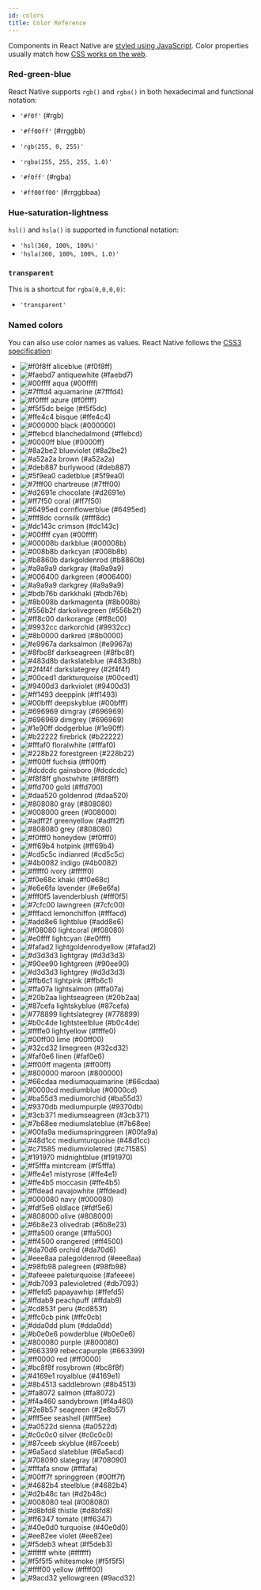 ```yaml
---
id: colors
title: Color Reference
---
```


Components in React Native are [styled using JavaScript](style.md). Color properties usually match how [CSS works on the web](https://developer.mozilla.org/en-US/docs/Web/CSS/color_value).

### Red-green-blue

React Native supports `rgb()` and `rgba()` in both hexadecimal and functional notation:

* `'#f0f'` (#rgb)
* `'#ff00ff'` (#rrggbb)

* `'rgb(255, 0, 255)'`
* `'rgba(255, 255, 255, 1.0)'`

* `'#f0ff'` (#rgba)
* `'#ff00ff00'` (#rrggbbaa)

### Hue-saturation-lightness

`hsl()` and `hsla()` is supported in functional notation:

* `'hsl(360, 100%, 100%)'`
* `'hsla(360, 100%, 100%, 1.0)'`

### `transparent`

This is a shortcut for `rgba(0,0,0,0)`:

* `'transparent'`

### Named colors

You can also use color names as values. React Native follows the [CSS3 specification](http://www.w3.org/TR/css3-color/#svg-color):

* ![#f0f8ff](https://placehold.it/15/f0f8ff/000000?text=+) <color aliceblue /> aliceblue (#f0f8ff)
* ![#faebd7](https://placehold.it/15/faebd7/000000?text=+) <color antiquewhite /> antiquewhite (#faebd7)
* ![#00ffff](https://placehold.it/15/00ffff/000000?text=+) <color aqua /> aqua (#00ffff)
* ![#7fffd4](https://placehold.it/15/7fffd4/000000?text=+) <color aquamarine /> aquamarine (#7fffd4)
* ![#f0ffff](https://placehold.it/15/f0ffff/000000?text=+) <color azure /> azure (#f0ffff)
* ![#f5f5dc](https://placehold.it/15/f5f5dc/000000?text=+) <color beige /> beige (#f5f5dc)
* ![#ffe4c4](https://placehold.it/15/ffe4c4/000000?text=+) <color bisque /> bisque (#ffe4c4)
* ![#000000](https://placehold.it/15/000000/000000?text=+) <color black /> black (#000000)
* ![#ffebcd](https://placehold.it/15/ffebcd/000000?text=+) <color blanchedalmond /> blanchedalmond (#ffebcd)
* ![#0000ff](https://placehold.it/15/0000ff/000000?text=+) <color blue /> blue (#0000ff)
* ![#8a2be2](https://placehold.it/15/8a2be2/000000?text=+) <color blueviolet /> blueviolet (#8a2be2)
* ![#a52a2a](https://placehold.it/15/a52a2a/000000?text=+) <color brown /> brown (#a52a2a)
* ![#deb887](https://placehold.it/15/deb887/000000?text=+) <color burlywood /> burlywood (#deb887)
* ![#5f9ea0](https://placehold.it/15/5f9ea0/000000?text=+) <color cadetblue /> cadetblue (#5f9ea0)
* ![#7fff00](https://placehold.it/15/7fff00/000000?text=+) <color chartreuse /> chartreuse (#7fff00)
* ![#d2691e](https://placehold.it/15/d2691e/000000?text=+) <color chocolate /> chocolate (#d2691e)
* ![#ff7f50](https://placehold.it/15/ff7f50/000000?text=+) <color coral /> coral (#ff7f50)
* ![#6495ed](https://placehold.it/15/6495ed/000000?text=+) <color cornflowerblue /> cornflowerblue (#6495ed)
* ![#fff8dc](https://placehold.it/15/fff8dc/000000?text=+) <color cornsilk /> cornsilk (#fff8dc)
* ![#dc143c](https://placehold.it/15/dc143c/000000?text=+) <color crimson /> crimson (#dc143c)
* ![#00ffff](https://placehold.it/15/00ffff/000000?text=+) <color cyan /> cyan (#00ffff)
* ![#00008b](https://placehold.it/15/00008b/000000?text=+) <color darkblue /> darkblue (#00008b)
* ![#008b8b](https://placehold.it/15/008b8b/000000?text=+) <color darkcyan /> darkcyan (#008b8b)
* ![#b8860b](https://placehold.it/15/b8860b/000000?text=+) <color darkgoldenrod /> darkgoldenrod (#b8860b)
* ![#a9a9a9](https://placehold.it/15/a9a9a9/000000?text=+) <color darkgray /> darkgray (#a9a9a9)
* ![#006400](https://placehold.it/15/006400/000000?text=+) <color darkgreen /> darkgreen (#006400)
* ![#a9a9a9](https://placehold.it/15/a9a9a9/000000?text=+) <color darkgrey /> darkgrey (#a9a9a9)
* ![#bdb76b](https://placehold.it/15/bdb76b/000000?text=+) <color darkkhaki /> darkkhaki (#bdb76b)
* ![#8b008b](https://placehold.it/15/8b008b/000000?text=+) <color darkmagenta /> darkmagenta (#8b008b)
* ![#556b2f](https://placehold.it/15/556b2f/000000?text=+) <color darkolivegreen /> darkolivegreen (#556b2f)
* ![#ff8c00](https://placehold.it/15/ff8c00/000000?text=+) <color darkorange /> darkorange (#ff8c00)
* ![#9932cc](https://placehold.it/15/9932cc/000000?text=+) <color darkorchid /> darkorchid (#9932cc)
* ![#8b0000](https://placehold.it/15/8b0000/000000?text=+) <color darkred /> darkred (#8b0000)
* ![#e9967a](https://placehold.it/15/e9967a/000000?text=+) <color darksalmon /> darksalmon (#e9967a)
* ![#8fbc8f](https://placehold.it/15/8fbc8f/000000?text=+) <color darkseagreen /> darkseagreen (#8fbc8f)
* ![#483d8b](https://placehold.it/15/483d8b/000000?text=+) <color darkslateblue /> darkslateblue (#483d8b)
* ![#2f4f4f](https://placehold.it/15/2f4f4f/000000?text=+) <color darkslategrey /> darkslategrey (#2f4f4f)
* ![#00ced1](https://placehold.it/15/00ced1/000000?text=+) <color darkturquoise /> darkturquoise (#00ced1)
* ![#9400d3](https://placehold.it/15/9400d3/000000?text=+) <color darkviolet /> darkviolet (#9400d3)
* ![#ff1493](https://placehold.it/15/ff1493/000000?text=+) <color deeppink /> deeppink (#ff1493)
* ![#00bfff](https://placehold.it/15/00bfff/000000?text=+) <color deepskyblue /> deepskyblue (#00bfff)
* ![#696969](https://placehold.it/15/696969/000000?text=+) <color dimgray /> dimgray (#696969)
* ![#696969](https://placehold.it/15/696969/000000?text=+) <color dimgrey /> dimgrey (#696969)
* ![#1e90ff](https://placehold.it/15/1e90ff/000000?text=+) <color dodgerblue /> dodgerblue (#1e90ff)
* ![#b22222](https://placehold.it/15/b22222/000000?text=+) <color firebrick /> firebrick (#b22222)
* ![#fffaf0](https://placehold.it/15/fffaf0/000000?text=+) <color floralwhite /> floralwhite (#fffaf0)
* ![#228b22](https://placehold.it/15/228b22/000000?text=+) <color forestgreen /> forestgreen (#228b22)
* ![#ff00ff](https://placehold.it/15/ff00ff/000000?text=+) <color fuchsia /> fuchsia (#ff00ff)
* ![#dcdcdc](https://placehold.it/15/dcdcdc/000000?text=+) <color gainsboro /> gainsboro (#dcdcdc)
* ![#f8f8ff](https://placehold.it/15/f8f8ff/000000?text=+) <color ghostwhite /> ghostwhite (#f8f8ff)
* ![#ffd700](https://placehold.it/15/ffd700/000000?text=+) <color gold /> gold (#ffd700)
* ![#daa520](https://placehold.it/15/daa520/000000?text=+) <color goldenrod /> goldenrod (#daa520)
* ![#808080](https://placehold.it/15/808080/000000?text=+) <color gray /> gray (#808080)
* ![#008000](https://placehold.it/15/008000/000000?text=+) <color green /> green (#008000)
* ![#adff2f](https://placehold.it/15/adff2f/000000?text=+) <color greenyellow /> greenyellow (#adff2f)
* ![#808080](https://placehold.it/15/808080/000000?text=+) <color grey /> grey (#808080)
* ![#f0fff0](https://placehold.it/15/f0fff0/000000?text=+) <color honeydew /> honeydew (#f0fff0)
* ![#ff69b4](https://placehold.it/15/ff69b4/000000?text=+) <color hotpink /> hotpink (#ff69b4)
* ![#cd5c5c](https://placehold.it/15/cd5c5c/000000?text=+) <color indianred /> indianred (#cd5c5c)
* ![#4b0082](https://placehold.it/15/4b0082/000000?text=+) <color indigo /> indigo (#4b0082)
* ![#fffff0](https://placehold.it/15/fffff0/000000?text=+) <color ivory /> ivory (#fffff0)
* ![#f0e68c](https://placehold.it/15/f0e68c/000000?text=+) <color khaki /> khaki (#f0e68c)
* ![#e6e6fa](https://placehold.it/15/e6e6fa/000000?text=+) <color lavender /> lavender (#e6e6fa)
* ![#fff0f5](https://placehold.it/15/fff0f5/000000?text=+) <color lavenderblush /> lavenderblush (#fff0f5)
* ![#7cfc00](https://placehold.it/15/7cfc00/000000?text=+) <color lawngreen /> lawngreen (#7cfc00)
* ![#fffacd](https://placehold.it/15/fffacd/000000?text=+) <color lemonchiffon /> lemonchiffon (#fffacd)
* ![#add8e6](https://placehold.it/15/add8e6/000000?text=+) <color lightblue /> lightblue (#add8e6)
* ![#f08080](https://placehold.it/15/f08080/000000?text=+) <color lightcoral /> lightcoral (#f08080)
* ![#e0ffff](https://placehold.it/15/e0ffff/000000?text=+) <color lightcyan /> lightcyan (#e0ffff)
* ![#fafad2](https://placehold.it/15/fafad2/000000?text=+) <color lightgoldenrodyellow /> lightgoldenrodyellow (#fafad2)
* ![#d3d3d3](https://placehold.it/15/d3d3d3/000000?text=+) <color lightgray /> lightgray (#d3d3d3)
* ![#90ee90](https://placehold.it/15/90ee90/000000?text=+) <color lightgreen /> lightgreen (#90ee90)
* ![#d3d3d3](https://placehold.it/15/d3d3d3/000000?text=+) <color lightgrey /> lightgrey (#d3d3d3)
* ![#ffb6c1](https://placehold.it/15/ffb6c1/000000?text=+) <color lightpink /> lightpink (#ffb6c1)
* ![#ffa07a](https://placehold.it/15/ffa07a/000000?text=+) <color lightsalmon /> lightsalmon (#ffa07a)
* ![#20b2aa](https://placehold.it/15/20b2aa/000000?text=+) <color lightseagreen /> lightseagreen (#20b2aa)
* ![#87cefa](https://placehold.it/15/87cefa/000000?text=+) <color lightskyblue /> lightskyblue (#87cefa)
* ![#778899](https://placehold.it/15/778899/000000?text=+) <color lightslategrey /> lightslategrey (#778899)
* ![#b0c4de](https://placehold.it/15/b0c4de/000000?text=+) <color lightsteelblue /> lightsteelblue (#b0c4de)
* ![#ffffe0](https://placehold.it/15/ffffe0/000000?text=+) <color lightyellow /> lightyellow (#ffffe0)
* ![#00ff00](https://placehold.it/15/00ff00/000000?text=+) <color lime /> lime (#00ff00)
* ![#32cd32](https://placehold.it/15/32cd32/000000?text=+) <color limegreen /> limegreen (#32cd32)
* ![#faf0e6](https://placehold.it/15/faf0e6/000000?text=+) <color linen /> linen (#faf0e6)
* ![#ff00ff](https://placehold.it/15/ff00ff/000000?text=+) <color magenta /> magenta (#ff00ff)
* ![#800000](https://placehold.it/15/800000/000000?text=+) <color maroon /> maroon (#800000)
* ![#66cdaa](https://placehold.it/15/66cdaa/000000?text=+) <color mediumaquamarine /> mediumaquamarine (#66cdaa)
* ![#0000cd](https://placehold.it/15/0000cd/000000?text=+) <color mediumblue /> mediumblue (#0000cd)
* ![#ba55d3](https://placehold.it/15/ba55d3/000000?text=+) <color mediumorchid /> mediumorchid (#ba55d3)
* ![#9370db](https://placehold.it/15/9370db/000000?text=+) <color mediumpurple /> mediumpurple (#9370db)
* ![#3cb371](https://placehold.it/15/3cb371/000000?text=+) <color mediumseagreen /> mediumseagreen (#3cb371)
* ![#7b68ee](https://placehold.it/15/7b68ee/000000?text=+) <color mediumslateblue /> mediumslateblue (#7b68ee)
* ![#00fa9a](https://placehold.it/15/00fa9a/000000?text=+) <color mediumspringgreen /> mediumspringgreen (#00fa9a)
* ![#48d1cc](https://placehold.it/15/48d1cc/000000?text=+) <color mediumturquoise /> mediumturquoise (#48d1cc)
* ![#c71585](https://placehold.it/15/c71585/000000?text=+) <color mediumvioletred /> mediumvioletred (#c71585)
* ![#191970](https://placehold.it/15/191970/000000?text=+) <color midnightblue /> midnightblue (#191970)
* ![#f5fffa](https://placehold.it/15/f5fffa/000000?text=+) <color mintcream /> mintcream (#f5fffa)
* ![#ffe4e1](https://placehold.it/15/ffe4e1/000000?text=+) <color mistyrose /> mistyrose (#ffe4e1)
* ![#ffe4b5](https://placehold.it/15/ffe4b5/000000?text=+) <color moccasin /> moccasin (#ffe4b5)
* ![#ffdead](https://placehold.it/15/ffdead/000000?text=+) <color navajowhite /> navajowhite (#ffdead)
* ![#000080](https://placehold.it/15/000080/000000?text=+) <color navy /> navy (#000080)
* ![#fdf5e6](https://placehold.it/15/fdf5e6/000000?text=+) <color oldlace /> oldlace (#fdf5e6)
* ![#808000](https://placehold.it/15/808000/000000?text=+) <color olive /> olive (#808000)
* ![#6b8e23](https://placehold.it/15/6b8e23/000000?text=+) <color olivedrab /> olivedrab (#6b8e23)
* ![#ffa500](https://placehold.it/15/ffa500/000000?text=+) <color orange /> orange (#ffa500)
* ![#ff4500](https://placehold.it/15/ff4500/000000?text=+) <color orangered /> orangered (#ff4500)
* ![#da70d6](https://placehold.it/15/da70d6/000000?text=+) <color orchid /> orchid (#da70d6)
* ![#eee8aa](https://placehold.it/15/eee8aa/000000?text=+) <color palegoldenrod /> palegoldenrod (#eee8aa)
* ![#98fb98](https://placehold.it/15/98fb98/000000?text=+) <color palegreen /> palegreen (#98fb98)
* ![#afeeee](https://placehold.it/15/afeeee/000000?text=+) <color paleturquoise /> paleturquoise (#afeeee)
* ![#db7093](https://placehold.it/15/db7093/000000?text=+) <color palevioletred /> palevioletred (#db7093)
* ![#ffefd5](https://placehold.it/15/ffefd5/000000?text=+) <color papayawhip /> papayawhip (#ffefd5)
* ![#ffdab9](https://placehold.it/15/ffdab9/000000?text=+) <color peachpuff /> peachpuff (#ffdab9)
* ![#cd853f](https://placehold.it/15/cd853f/000000?text=+) <color peru /> peru (#cd853f)
* ![#ffc0cb](https://placehold.it/15/ffc0cb/000000?text=+) <color pink /> pink (#ffc0cb)
* ![#dda0dd](https://placehold.it/15/dda0dd/000000?text=+) <color plum /> plum (#dda0dd)
* ![#b0e0e6](https://placehold.it/15/b0e0e6/000000?text=+) <color powderblue /> powderblue (#b0e0e6)
* ![#800080](https://placehold.it/15/800080/000000?text=+) <color purple /> purple (#800080)
* ![#663399](https://placehold.it/15/663399/000000?text=+) <color rebeccapurple /> rebeccapurple (#663399)
* ![#ff0000](https://placehold.it/15/ff0000/000000?text=+) <color red /> red (#ff0000)
* ![#bc8f8f](https://placehold.it/15/bc8f8f/000000?text=+) <color rosybrown /> rosybrown (#bc8f8f)
* ![#4169e1](https://placehold.it/15/4169e1/000000?text=+) <color royalblue /> royalblue (#4169e1)
* ![#8b4513](https://placehold.it/15/8b4513/000000?text=+) <color saddlebrown /> saddlebrown (#8b4513)
* ![#fa8072](https://placehold.it/15/fa8072/000000?text=+) <color salmon /> salmon (#fa8072)
* ![#f4a460](https://placehold.it/15/f4a460/000000?text=+) <color sandybrown /> sandybrown (#f4a460)
* ![#2e8b57](https://placehold.it/15/2e8b57/000000?text=+) <color seagreen /> seagreen (#2e8b57)
* ![#fff5ee](https://placehold.it/15/fff5ee/000000?text=+) <color seashell /> seashell (#fff5ee)
* ![#a0522d](https://placehold.it/15/a0522d/000000?text=+) <color sienna /> sienna (#a0522d)
* ![#c0c0c0](https://placehold.it/15/c0c0c0/000000?text=+) <color silver /> silver (#c0c0c0)
* ![#87ceeb](https://placehold.it/15/87ceeb/000000?text=+) <color skyblue /> skyblue (#87ceeb)
* ![#6a5acd](https://placehold.it/15/6a5acd/000000?text=+) <color slateblue /> slateblue (#6a5acd)
* ![#708090](https://placehold.it/15/708090/000000?text=+) <color slategray /> slategray (#708090)
* ![#fffafa](https://placehold.it/15/fffafa/000000?text=+) <color snow /> snow (#fffafa)
* ![#00ff7f](https://placehold.it/15/00ff7f/000000?text=+) <color springgreen /> springgreen (#00ff7f)
* ![#4682b4](https://placehold.it/15/4682b4/000000?text=+) <color steelblue /> steelblue (#4682b4)
* ![#d2b48c](https://placehold.it/15/d2b48c/000000?text=+) <color tan /> tan (#d2b48c)
* ![#008080](https://placehold.it/15/008080/000000?text=+) <color teal /> teal (#008080)
* ![#d8bfd8](https://placehold.it/15/d8bfd8/000000?text=+) <color thistle /> thistle (#d8bfd8)
* ![#ff6347](https://placehold.it/15/ff6347/000000?text=+) <color tomato /> tomato (#ff6347)
* ![#40e0d0](https://placehold.it/15/40e0d0/000000?text=+) <color turquoise /> turquoise (#40e0d0)
* ![#ee82ee](https://placehold.it/15/ee82ee/000000?text=+) <color violet /> violet (#ee82ee)
* ![#f5deb3](https://placehold.it/15/f5deb3/000000?text=+) <color wheat /> wheat (#f5deb3)
* ![#ffffff](https://placehold.it/15/ffffff/000000?text=+) <color white /> white (#ffffff)
* ![#f5f5f5](https://placehold.it/15/f5f5f5/000000?text=+) <color whitesmoke /> whitesmoke (#f5f5f5)
* ![#ffff00](https://placehold.it/15/ffff00/000000?text=+) <color yellow /> yellow (#ffff00)
* ![#9acd32](https://placehold.it/15/9acd32/000000?text=+) <color yellowgreen /> yellowgreen (#9acd32)
